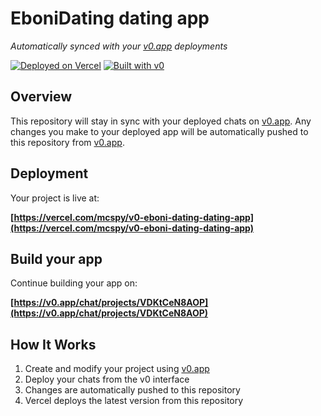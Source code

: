 # EboniDating dating app

*Automatically synced with your [v0.app](https://v0.app) deployments*

[![Deployed on Vercel](https://img.shields.io/badge/Deployed%20on-Vercel-black?style=for-the-badge&logo=vercel)](https://vercel.com/mcspy/v0-eboni-dating-dating-app)
[![Built with v0](https://img.shields.io/badge/Built%20with-v0.app-black?style=for-the-badge)](https://v0.app/chat/projects/VDKtCeN8AOP)

## Overview

This repository will stay in sync with your deployed chats on [v0.app](https://v0.app).
Any changes you make to your deployed app will be automatically pushed to this repository from [v0.app](https://v0.app).

## Deployment

Your project is live at:

**[https://vercel.com/mcspy/v0-eboni-dating-dating-app](https://vercel.com/mcspy/v0-eboni-dating-dating-app)**

## Build your app

Continue building your app on:

**[https://v0.app/chat/projects/VDKtCeN8AOP](https://v0.app/chat/projects/VDKtCeN8AOP)**

## How It Works

1. Create and modify your project using [v0.app](https://v0.app)
2. Deploy your chats from the v0 interface
3. Changes are automatically pushed to this repository
4. Vercel deploys the latest version from this repository
